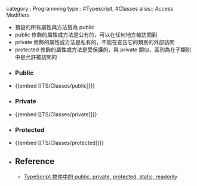 category:: Programming
type:: #Typescript, #Classes
alias:: Access Modifiers

- 預設的所有屬性與方法皆為 public
- public 修飾的屬性或方法是公有的，可以在任何地方被訪問到
- private 修飾的屬性或方法是私有的，不能在宣告它的類別的外部訪問
- protected 修飾的屬性或方法是受保護的，與 private 類似，區別為在子類別中是允許被訪問的
- ### Public
- {{embed [[TS/Classes/public]]}}
- ### Private
- {{embed [[TS/Classes/private]]}}
- ### Protected
- {{embed [[TS/Classes/protected]]}}
- ## Reference
	- [TypeScript 物件中的 public, private, protected, static, readonly](https://jimmyswebnote.com/typescript-object-public-private/)
